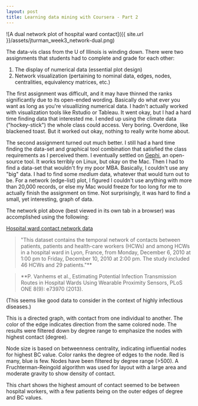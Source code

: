 ```yaml
---
layout: post
title: Learning data mining with Coursera - Part 2
---
```


![A dual network plot of hospital ward contact]({{ site.url }}/assets/jturman_week3_network-dual.png)

The data-vis class from the U of Illinois is winding down. There were two assignments that students had to complete and grade for each other:

1. The display of numerical data (essential plot design)
2. Network visualization (pertaining to nominal data, edges, nodes, centralities, equivalency matrices, etc.)

The first assignment was difficult, and it may have thinned the ranks significantly due to its open-ended wording. Basically do what ever you want as long as you're visuallizing numerical data. I hadn't actually worked with visualization tools like Rstudio or Tableau. It went okay, but I had a hard time finding data that interested me. I ended up using the climate data ("hockey-stick") the whole class could access. Very boring. Overdone, like blackened toast. But it worked out okay, nothing to really write home about. 

The second assignment turned out much better. I still had a hard time finding the data-set and graphical tool combination that satisfied the class requirements as I perceived them. I eventually settled on [Gephi](http://gephi.org), an open-source tool. It works terribly on Linux, but okay on the Mac. Then I had to find a data-set that wouldn't fry my poor MBA. Basically, I couldn't use any "big" data. I had to find some _medium_ data, whatever that would turn out to be. For a network (edge-list) plot, I figured I couldn't use anything with more than 20,000 records, or else my Mac would freeze for too long for me to actually finish the assignment on time. Not surprisingly, it was hard to find a small, yet interesting, graph of data.

The network plot above (best viewed in its own tab in a browser) was accomplished using the following:

[Hospital ward contact network data](http://www.sociopatterns.org/datasets/hospital-ward-dynamic-contact-network/)

> "This dataset contains the temporal network of contacts between patients, patients and health-care workers (HCWs) and among HCWs in a hospital ward in Lyon, France, from Monday, December 6, 2010 at 1:00 pm to Friday, December 10, 2010 at 2:00 pm. The study included 46 HCWs and 29 patients."**

> **P. Vanhems et al., Estimating Potential Infection Transmission Routes in Hospital Wards Using Wearable Proximity Sensors, PLoS ONE 8(9): e73970 (2013).

(This seems like good data to consider in the context of highly infectious diseases.)

This is a directed graph, with contact from one individual to another. The color of the edge indicates direction from the same colored node. The results were filtered down by degree range to emphasize the nodes with highest contact (degree).

Node size is based on betweenness centrality, indicating influential nodes for highest BC value. Color ranks the degree of edges to the node. Red is many, blue is few. Nodes have been filtered by degree range (>500). A Fruchterman-Reingold algorithm was used for layout with a large area and moderate gravity to show density of contact.

This chart shows the highest amount of contact seemed to be between hospital workers, with a few patients being on the outer edges of degree and BC values.
